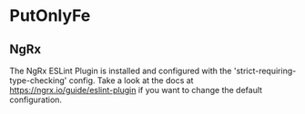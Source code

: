 # PutOnlyFe

## NgRx

The NgRx ESLint Plugin is installed and configured with the 'strict-requiring-type-checking' config.
Take a look at the docs at https://ngrx.io/guide/eslint-plugin if you want to change the default configuration.
